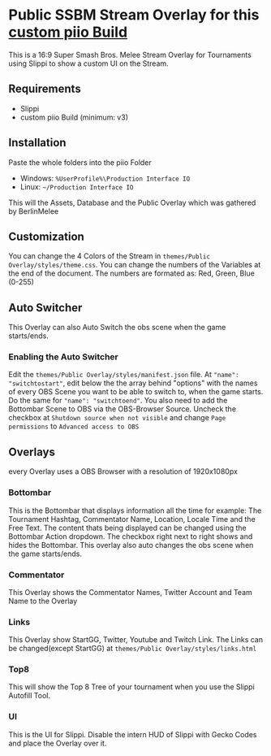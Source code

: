 # Public SSBM Stream Overlay for this [custom piio Build](https://github.com/Oolonk/piio-ssbm)

This is a 16:9 Super Smash Bros. Melee Stream Overlay for Tournaments using Slippi to show a custom UI on the Stream.

## Requirements

- Slippi
- custom piio Build (minimum: v3)

## Installation

Paste the whole folders into the piio Folder

- Windows: `%UserProfile%\Production Interface IO`
- Linux: `~/Production Interface IO`
    
This will the Assets, Database and the Public Overlay which was gathered by BerlinMelee

## Customization

You can change the 4 Colors of the Stream in `themes/Public Overlay/styles/theme.css`. You can change the numbers of the Variables at the end of the document. The numbers are formated as: Red, Green, Blue (0-255)

## Auto Switcher

This Overlay can also Auto Switch the obs scene when the game starts/ends.

### Enabling the Auto Switcher

Edit the `themes/Public Overlay/styles/manifest.json` file. At `"name": "switchtostart"`, edit below the the array behind "options" with the names of every OBS Scene you want to be able to switch to, when the game starts. Do the same for `"name": "switchtoend"`.
You also need to add the Bottombar Scene to OBS via the OBS-Browser Source. Uncheck the checkbox at `Shutdown source when not visible` and change `Page permissions` to `Advanced access to OBS`

## Overlays

every Overlay uses a OBS Browser with a resolution of 1920x1080px

### Bottombar

This is the Bottombar that displays information all the time for example: The Tournament Hashtag, Commentator Name, Location, Locale Time and the Free Text. The content thats being displayed can be changed using the Bottombar Action dropdown. The checkbox right next to right shows and hides the Bottombar. This overlay also auto changes the obs scene when the game starts/ends.

### Commentator

This Overlay shows the Commentator Names, Twitter Account and Team Name to the Overlay

### Links

This Overlay show StartGG, Twitter, Youtube and Twitch Link. The Links can be changed(except StartGG) at `themes/Public Overlay/styles/links.html`

### Top8

This will show the Top 8 Tree of your tournament when you use the Slippi Autofill Tool.

### UI

This is the UI for Slippi. Disable the intern HUD of Slippi with Gecko Codes and place the Overlay over it.
